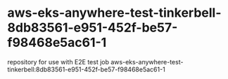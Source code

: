# aws-eks-anywhere-test-tinkerbell-8db83561-e951-452f-be57-f98468e5ac61-1
repository for use with E2E test job aws-eks-anywhere-test-tinkerbell:8db83561-e951-452f-be57-f98468e5ac61-1
